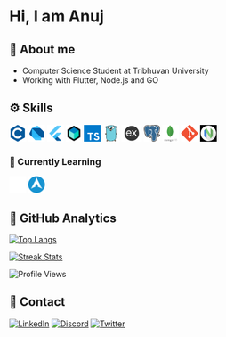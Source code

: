 # Hi, I am Anuj

## 📑 About me

- Computer Science Student at Tribhuvan University
- Working with Flutter, Node.js and GO

## ⚙️ Skills

<code><img height="30" src="assets/c.png" title="C"></code>
<code><img height="30" src="assets/dart.png" title="Dart"></code>
<code><img height="30" src="assets/flutter.png" title="Flutter"></code>
<code><img height="30" src="assets/bloc.png" title="Flutter BLoC"></code>
<code><img height="30" src="assets/ts.png" title="TypeScript"></code>
<code><img height="30" src="assets/go.png" title="GO"></code>
<code><img height="30" src="assets/express.png" title="Express.js"></code>
<code><img height="30" src="assets/postgre.png"  title="PostgreSQL"></code>
<code><img height="30" src="assets/mongo.png" title="MongoDB"></code>
<code><img height="30" src="assets/git.png"  title="Git"></code>
<code><img height="30" src="assets/nvim.png"  title="Neovim"></code>

### 📖 Currently Learning

<code><img height="30" src="assets/rs.png"  title="RUST"></code>
<code><img height="30" src="assets/arch.webp"  title="Arch"></code>

## 📑 GitHub Analytics

[![Top Langs](https://github-readme-stats.vercel.app/api/top-langs/?username=edr3x&layout=compact&theme=dark&hide=cmake,html,c%2B%2B)](https://anujdhungana.com.np)

[![Streak Stats](https://github-readme-streak-stats.herokuapp.com/?user=EDR3X&theme=dark)](https://anujdhungana.com.np)

![Profile Views](https://komarev.com/ghpvc/?username=edr3x&color=orange)

## 🤙 Contact

[![LinkedIn](https://img.shields.io/badge/LinkedIn-0077B5?style=for-the-badge&logo=linkedin&logoColor=white)](https://www.linkedin.com/in/anuj-dhungana-a1535b227/)
[![Discord](https://img.shields.io/badge/Discord-7289DA?style=for-the-badge&logo=discord&logoColor=white)](https://discordapp.com/users/527842204396552202)
[![Twitter](https://img.shields.io/badge/Twitter-1DA1F2?style=for-the-badge&logo=twitter&logoColor=white)](https://twitter.com/theanuz)
